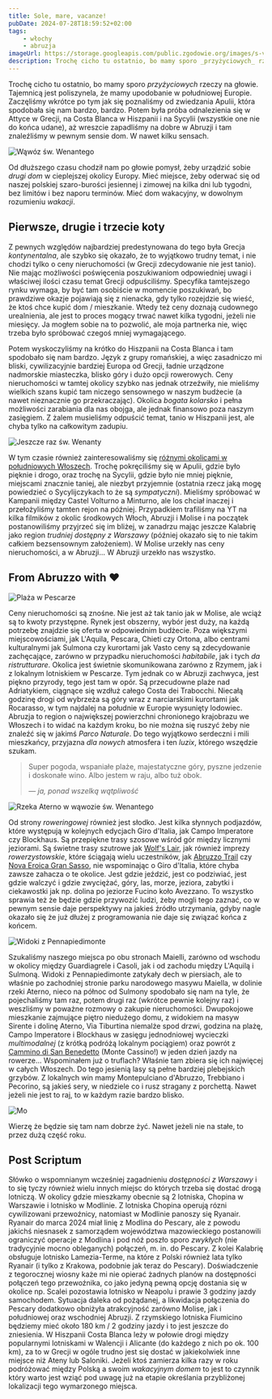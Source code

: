```yaml
---
title: Sole, mare, vacanze!
pubDate: 2024-07-28T18:59:52+02:00
tags:
    - włochy
    - abruzja
imageUrl: https://storage.googleapis.com/public.zgodowie.org/images/s-venanzio-2.jpg
description: Trochę cicho tu ostatnio, bo mamy sporo _przyżyciowych_ rzeczy na głowie. Tajemnicą jest poliszynela, że mamy upodobanie w południowej Europie. Zaczęliśmy wkrótce po tym jak się poznaliśmy od zwiedzania Apulii, która spodobała się nam bardzo, bardzo. Potem była próba odnalezienia się w Attyce w Grecji, na Costa Blanca w Hiszpanii i na Sycylii (nie do końca udane), aż wreszcie zapadliśmy na dobre w Abruzji i tam znaleźliśmy w pewnym sensie dom. W nawet kilku sensach.
---
```


Trochę cicho tu ostatnio, bo mamy sporo _przyżyciowych_ rzeczy na głowie. Tajemnicą jest poliszynela, że mamy upodobanie w południowej Europie. Zaczęliśmy wkrótce po tym jak się poznaliśmy od zwiedzania Apulii, która spodobała się nam bardzo, bardzo. Potem była próba odnalezienia się w Attyce w Grecji, na Costa Blanca w Hiszpanii i na Sycylii (wszystkie one nie do końca udane), aż wreszcie zapadliśmy na dobre w Abruzji i tam znaleźliśmy w pewnym sensie dom. W nawet kilku sensach.

![Wąwóz św. Wenantego](https://storage.googleapis.com/public.zgodowie.org/images/s-venanzio-2.jpg 'Rzeka Aterno w wąwizie św. Wenantego')

Od dłuższego czasu chodził nam po głowie pomysł, żeby urządzić sobie _drugi dom_ w cieplejszej okolicy Europy. Mieć miejsce, żeby oderwać się od naszej polskiej szaro-burości jesiennej i zimowej na kilka dni lub tygodni, bez limitów i bez naporu terminów. Mieć dom wakacyjny, w dowolnym rozumieniu _wakacji_.

## Pierwsze, drugie i trzecie koty

Z pewnych względów najbardziej predestynowana do tego była Grecja _kontynentalna_, ale szybko się okazało, że to wyjątkowo trudny temat, i nie chodzi tylko o ceny nieruchomości (w Grecji zdecydowanie nie jest tanio). Nie mając możliwości poświęcenia poszukiwaniom odpowiedniej uwagi i właściwej ilości czasu temat Grecji odpuściliśmy. Specyfika tamtejszego rynku wymaga, by być tam osobiście w momencie poszukiwań, bo prawdziwe okazje pojawiają się z nienacka, gdy tylko rozejdzie się wieść, że ktoś chce kupić dom / mieszkanie. Wtedy też ceny doznają cudownego urealnienia, ale jest to proces mogący trwać nawet kilka tygodni, jeżeli nie miesięcy. Ja mogłem sobie na to pozwolić, ale moja partnerka nie, więc trzeba było spróbować czegoś mniej wymagającego.

Potem wyskoczyliśmy na krótko do Hiszpanii na Costa Blanca i tam spodobało się nam bardzo. Język z grupy romańskiej, a więc zasadniczo mi bliski, cywilizacyjnie bardziej Europa od Grecji, ładnie urządzone nadmorskie miasteczka, blisko góry i dużo opcji rowerowych. Ceny nieruchomości w tamtej okolicy szybko nas jednak otrzeźwiły, nie mieliśmy wielkich szans kupić tam niczego sensownego w naszym budżecie (a nawet nieznacznie go przekraczając). Okolica _bogata kolarsko_ i pełna możliwości zarabiania dla nas obojga, ale jednak finansowo poza naszym zasięgiem. Z żalem musieliśmy odpuścić temat, tanio w Hiszpanii jest, ale chyba tylko na całkowitym zadupiu.

![Jeszcze raz św. Wenanty](https://storage.googleapis.com/public.zgodowie.org/images/s-venanzio-3.jpg 'Ujście wąwozu św. Wenantego do doliny Peligna')

W tym czasie również zainteresowaliśmy się [różnymi okolicami w południowych Włoszech](https://pl.wikipedia.org/wiki/Kr%C3%B3lestwo_Obojga_Sycylii). Trochę pokręciliśmy się w Apulii, gdzie było pięknie i drogo, oraz trochę na Sycylii, gdzie było nie mniej pięknie, miejscami znacznie taniej, ale niezbyt przyjemnie (ostatnia rzecz jaką mogę powiedzieć o Sycylijczykach to że są _sympatyczni_). Mieliśmy spróbować w Kampanii między Castel Volturno a Minturno, ale los chciał inaczej i przełożyliśmy tamten rejon na później. Przypadkiem trafiliśmy na YT na kilka filmików z okolic środkowych Włoch, Abruzji i Molise i na początek postanowiliśmy przyjrzeć się im bliżej, w zanadrzu mając jeszcze Kalabrię jako region _trudniej dostępny z Warszawy_ (później okazało się to nie takim całkiem bezsensownym założeniem). W Molise urzekły nas ceny nieruchomości, a w Abruzji... W Abruzji urzekło nas wszystko.

## From Abruzzo with ❤

![Plaża w Pescarze](https://storage.googleapis.com/public.zgodowie.org/images/plaza-pescara.jpg 'Plaża nad Adriatykiem w Pescarze, nawet stosunkowo pusta jak na początek lipca')

Ceny nieruchomości są znośne. Nie jest aż tak tanio jak w Molise, ale wciąż są to kwoty przystępne. Rynek jest obszerny, wybór jest duży, na każdą potrzebę znajdzie się oferta w odpowiednim budżecie. Poza większymi miejscowościami, jak L'Aquila, Pescara, Chieti czy Ortona, albo centrami kulturalnymi jak Sulmona czy kurortami jak Vasto ceny są zdecydowanie zachęcające, zarówno w przypadku nieruchomości _habitabile_, jak i tych _da ristrutturare_. Okolica jest świetnie skomunikowana zarówno z Rzymem, jak i z lokalnym lotniskiem w Pescarze. Tym jednak co w Abruzji zachwyca, jest piękno przyrody, tego jest tam w opór. Są przecudowne plaże nad Adriatykiem, ciągnące się wzdłuż całego Costa dei Trabocchi. Niecałą godzinę drogi od wybrzeża są góry wraz z narciarskimi kurortami jak Rocarasso, w tym najdalej na południe w Europie wysunięty lodowiec. Abruzja to region o największej powierzchni chronionego krajobrazu we Włoszech i to widać na każdym kroku, bo nie można się ruszyć żeby nie znaleźć się w jakimś _Parco Naturale_. Do tego wyjątkowo serdeczni i mili mieszkańcy, przyjazna _dla nowych_ atmosfera i ten _luzix_, którego wszędzie szukam.

> Super pogoda, wspaniałe plaże, majestatyczne góry, pyszne jedzenie i doskonałe wino. Albo jestem w raju, albo tuż obok.
>
> &mdash; <cite>ja, ponad wszelką wątpliwość</cite>

![Rzeka Aterno w wąwozie św. Wenantego](https://storage.googleapis.com/public.zgodowie.org/images/s-venanzio-1.jpg 'Jeszcze raz Aterno w wąwozie św. Wenantego')

Od strony _roweringowej_ również jest słodko. Jest kilka słynnych podjazdów, które występują w kolejnych edycjach Giro d'Italia, jak Campo Imperatore czy Blockhaus. Są przepiękne trasy szosowe wśród gór między licznymi jeziorami. Są świetne trasy szutrowe jak [Wolf's Lair](https://bikepacking.com/routes/bikepacking-abruzzo/), jak również imprezy _rowerzystowskie_, które ściągają wielu uczestników, jak [Abruzzo Trail](https://abruzzotrail.it/) czy [Nova Eroica Gran Sasso](https://eroica.cc/en/nova-eroica-abruzzo), nie wspominając o Giro d'Italia, które chyba zawsze zahacza o te okolice. Jest gdzie jeździć, jest co podziwiać, jest gdzie walczyć i gdzie zwyciężać, góry, las, morze, jeziora, zabytki i ciekawostki jak np. dolina po jeziorze Fucino koło Avezzano. To wszystko sprawia też że będzie gdzie przywozić ludzi, żeby mogli tego zaznać, co w pewnym sensie daje perspektywy na jakieś źródło utrzymania, gdyby nagle okazało się że już dłużej z programowania nie daje się związać końca z końcem.

![Widoki z Pennapiedimonte](https://storage.googleapis.com/public.zgodowie.org/images/pennapiedimonte.jpg 'Widok z jednego domu w Pennapiedimonte, którego ostatecznie jednak nie kupiliśmy')

Szukaliśmy naszego miejsca po obu stronach Maielli, zarówno od wschodu w okolicy między Guardiagrele i Casoli, jak i od zachodu między L'Aquilą i Sulmoną. Widoki z Pennapiedimonte zatykały dech w piersiach, ale to właśnie po zachodniej stronie parku narodowego masywu Maiella, w dolinie rzeki Aterno, nieco na północ od Sulmony spodobało się nam na tyle, że pojechaliśmy tam raz, potem drugi raz (wkrótce pewnie kolejny raz) i weszliśmy w poważne rozmowy o zakupie nieruchomości. Dwupokojowe mieszkanie zajmujące piętro niedużego domu, z widokiem na masyw Sirente i dolinę Aterno, Via Tiburtina niemalże spod drzwi, godzina na plażę, Campo Imperatore i Blockhaus w zasięgu jednodniowej wycieczki _multimodalnej_ (z krótką podróżą lokalnym pociągiem) oraz powrót z [Cammino di San Benedetto](https://www.camminodibenedetto.it/) (Monte Cassino!) w jeden dzień jazdy na rowerze... Wspominałem już o truflach? Właśnie tam zbiera się ich najwięcej w całych Włoszech. Do tego jesienią lasy są pełne bardziej plebejskich grzybów. Z lokalnych win mamy Montepulciano d'Abruzzo, Trebbiano i Pecorino, są jakieś sery, w niedziele co i rusz stragany z porchettą. Nawet jeżeli nie jest to raj, to w każdym razie bardzo blisko.

![Mo](https://storage.googleapis.com/public.zgodowie.org/images/mo-w-pennapiedimonte.jpg 'Droga z Pennapiedimonte do Ortony')

Wierzę że będzie się tam nam dobrze żyć. Nawet jeżeli nie na stałe, to przez dużą część roku.

## Post Scriptum

Słówko o wspomnianym wcześniej zagadnieniu _dostępności z Warszawy_ i to się tyczy również wielu innych miejsc do których trzeba się dostać drogą lotniczą. W okolicy gdzie mieszkamy obecnie są 2 lotniska, Chopina w Warszawie i lotnisko w Modlinie. Z lotniska Chopina operują rózni cywilizowani przewoźnicy, natomiast w Modlinie panoszy się Ryanair. Ryanair do marca 2024 miał linię z Modlina do Pescary, ale z powodu jakichś niesnasek z samorządem województwa mazowieckiego postanowili ograniczyć operacje z Modlina i pod nóź poszło sporo _zwykłych_ (nie tradycyjnie mocno obleganych) połączeń, m. in. do Pescary. Z kolei Kalabrię obsługuje lotnisko Lamezia-Terme, na które z Polski również lata tylko Ryanair (i tylko z Krakowa, podobnie jak teraz do Pescary). Doświadczenie z tegorocznej wiosny każe mi nie opierać żadnych planów na dostępności połączeń tego przewoźnika, co jako jedyną pewną opcję dostania się w okolice np. Scalei pozostawia lotnisko w Neapolu i prawie 3 godziny jazdy samochodem. Sytuacja daleka od pożądanej, a likwidacja połączenia do Pescary dodatkowo obniżyła atrakcyjność zarówno Molise, jak i południowej oraz wschodniej Abruzji. Z rzymskiego lotniska Fiumicino będziemy mieć około 180 km / 2 godziny jazdy i to jest jeszcze do zniesienia. W Hiszpanii Costa Blanca leży w połowie drogi między popularnymi lotniskami w Walencji i Alicante (do każdego z nich po ok. 100 km), za to w Grecji w ogóle trudno jest się dostać w jakiekolwiek inne miejsce niż Ateny lub Saloniki. Jeżeli ktoś zamierza kilka razy w roku podróżować między Polską a swoim _wakacyjnym domem_ to jest to czynnik który warto jest wziąć pod uwagę już na etapie określania przybliżonej lokalizacji tego wymarzonego miejsca.

